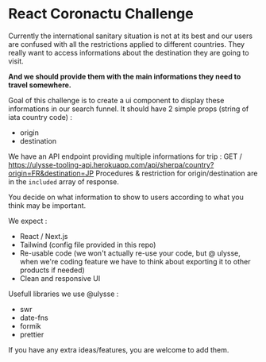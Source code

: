 # React Coronactu Challenge

Currently the international sanitary situation is not at its best and our users are confused with all the restrictions applied to different countries.
They really want to access informations about the destination they are going to visit.

**And we should provide them with the main informations they need to travel somewhere.**

Goal of this challenge is to create a ui component to display these informations in our search funnel.
It should have 2 simple props (string of iata country code) :
- origin
- destination

We have an API endpoint providing multiple informations for trip :
GET / https://ulysse-tooling-api.herokuapp.com/api/sherpa/country?origin=FR&destination=JP
Procedures & restriction for origin/destination are in the `included` array of response.

You decide on what information to show to users according to what you think may be important.

We expect :
- React / Next.js
- Tailwind (config file provided in this repo)
- Re-usable code (we won't actually re-use your code, but @ ulysse, when we're coding feature we have to think about exporting it to other products if needed)
- Clean and responsive UI

Usefull libraries we use @ulysse :
- swr
- date-fns
- formik
- prettier

If you have any extra ideas/features, you are welcome to add them.
